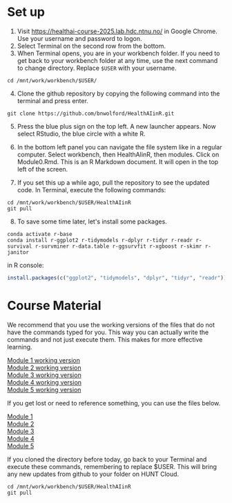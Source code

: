 # Set up

1. Visit https://healthai-course-2025.lab.hdc.ntnu.no/ in Google Chrome. Use your username and password to logon.  
2. Select Terminal on the second row from the bottom.  
3. When Terminal opens, you are in your workbench folder. If you need to get back to your workbench folder at any time, use the next command to change directory. Replace `$USER` with your username.  

```
cd /mnt/work/workbench/$USER/
```  

4. Clone the github repository by copying the following command into the terminal and press enter.  

```
git clone https://github.com/bnwolford/HealthAIinR.git
```

5. Press the blue plus sign on the top left. A new launcher appears. Now select RStudio, the blue circle with a white R.
6. In the bottom left panel you can navigate the file system like in a regular computer. Select workbench, then HealthAIinR, then modules. Click on Module0.Rmd. This is an R Markdown document. It will open in the top left of the screen.

7. If you set this up a while ago, pull the repository to see the updated code. In Terminal, execute the following commands:
```
cd /mnt/work/workbench/$USER/HealthAIinR
git pull
```

8. To save some time later, let's install some packages. 

```
conda activate r-base
conda install r-ggplot2 r-tidymodels r-dplyr r-tidyr r-readr r-survival r-survminer r-data.table r-ggsurvfit r-xgboost r-skimr r-janitor
```

in R console:
```R
install.packages(c("ggplot2", "tidymodels", "dplyr", "tidyr", "readr"))
```

# Course Material  

We recommend that you use the working versions of the files that do not have the commands typed for you. This way you can actually write the commands and not just execute them. This makes for more effective learning.

[Module 1 working version](https://github.com/bnwolford/HealthAIinR/blob/main/modules/Module1.Rmd)  
[Module 2 working version](https://github.com/bnwolford/HealthAIinR/blob/main/modules/Module2.Rmd)  
[Module 3 working version](https://github.com/bnwolford/HealthAIinR/blob/main/modules/Module3.Rmd)  
[Module 4 working version](https://github.com/bnwolford/HealthAIinR/blob/main/modules/Module4.Rmd)  
[Module 5 working version](https://github.com/bnwolford/HealthAIinR/blob/main/modules/Module5.Rmd)  

If you get lost or need to reference something, you can use the files below.

[Module 1](https://github.com/bnwolford/HealthAIinR/blob/main/modules/Module1_working.Rmd)  
[Module 2](https://github.com/bnwolford/HealthAIinR/blob/main/modules/Module2_working.Rmd)  
[Module 3](https://github.com/bnwolford/HealthAIinR/blob/main/modules/Module3_working.Rmd)  
[Module 4](https://github.com/bnwolford/HealthAIinR/blob/main/modules/Module4_working.Rmd)  
[Module 5](https://github.com/bnwolford/HealthAIinR/blob/main/modules/Module5_working.Rmd)  

If you cloned the directory before today, go back to your Terminal and execute these commands, remembering to replace $USER. This will bring any new updates from github to your folder on HUNT Cloud.  
```
cd /mnt/work/workbench/$USER/HealthAIinR
git pull
```  
